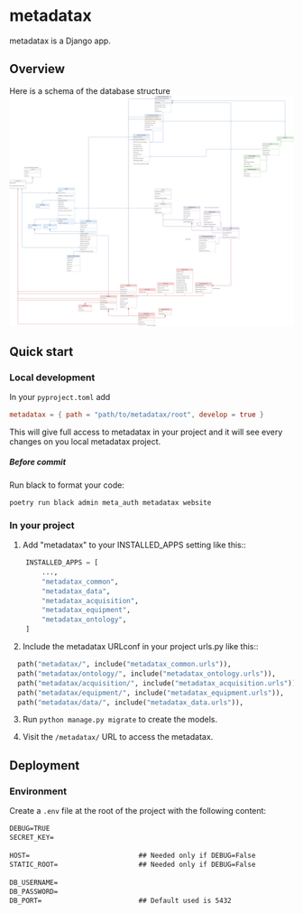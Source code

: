 # metadatax

metadatax is a Django app.


## Overview
Here is a schema of the database structure
![v2 - Métadonnées d'acquisition](./schema.svg)


## Quick start
### Local development
In your `pyproject.toml` add 
```toml
metadatax = { path = "path/to/metadatax/root", develop = true }
```
This will give full access to metadatax in your project and it will see every changes on you local metadatax project.

##### Before commit
Run black to format your code:
```shell
poetry run black admin meta_auth metadatax website
```

### In your project
1. Add "metadatax" to your INSTALLED_APPS setting like this::
```python
    INSTALLED_APPS = [
        ...,
        "metadatax_common",
        "metadatax_data",
        "metadatax_acquisition",
        "metadatax_equipment",
        "metadatax_ontology",
    ]
```
2. Include the metadatax URLconf in your project urls.py like this::
```python
  path("metadatax/", include("metadatax_common.urls")),
  path("metadatax/ontology/", include("metadatax_ontology.urls")),
  path("metadatax/acquisition/", include("metadatax_acquisition.urls")),
  path("metadatax/equipment/", include("metadatax_equipment.urls")),
  path("metadatax/data/", include("metadatax_data.urls")),
```
3. Run `python manage.py migrate` to create the models.

4. Visit the `/metadatax/` URL to access the metadatax.


## Deployment
### Environment
Create a `.env` file at the root of the project with the following content:
```.env
DEBUG=TRUE
SECRET_KEY=

HOST=                           ## Needed only if DEBUG=False
STATIC_ROOT=                    ## Needed only if DEBUG=False

DB_USERNAME=
DB_PASSWORD=
DB_PORT=                        ## Default used is 5432
```
